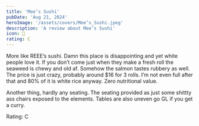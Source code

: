 ```yaml
---
title: 'Mee’s Sushi'
pubDate: 'Aug 21, 2024'
heroImage: '/assets/covers/Mee’s_Sushi.jpeg'
description: 'A review about Mee’s Sushi'
icon: 🎣
rating: C
---
```


More like REEE’s sushi. Damn this place is disappointing and yet white people love it. If you don’t come just when they make a fresh roll the seaweed is chewy and old af. Somehow the salmon tastes rubbery as well. The price is just crazy, probably around $16 for 3 rolls. I’m not even full after that and 80% of it is white rice anyway. Zero nutritional value.

Another thing, hardly any seating. The seating provided as just some shittty ass chairs exposed to the elements. Tables are also uneven go GL if you get a curry.

Rating: C
